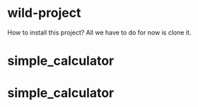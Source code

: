 # wild-project
How to install this project?
All we have to do for now is clone it.
# simple_calculator
# simple_calculator
